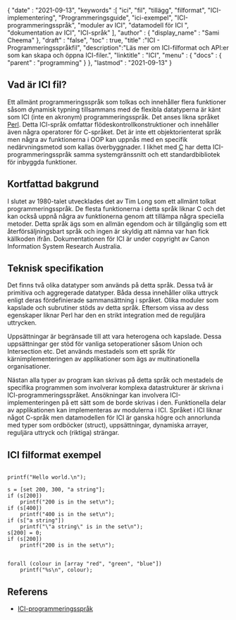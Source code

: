 {
  "date" : "2021-09-13", 
  "keywords" :[ "ici", "fil", "tillägg", "filformat", "ICI-implementering", "Programmeringsguide", "ici-exempel", "ICI-programmeringsspråk", "moduler av ICI", "datamodell för ICI ", "dokumentation av ICI", "ICI-språk" ],
  "author" : {
    "display_name" : "Sami Cheema"
},
  "draft" : "false",
  "toc" : true,
  "title" :"ICI - Programmeringsspråkfil",
  "description":"Läs mer om ICI-filformat och API:er som kan skapa och öppna ICI-filer.",
  "linktitle" : "ICI",
  "menu" : {
    "docs" : {
      "parent" : "programming"
}
},
  "lastmod" : "2021-09-13"
}

## Vad är ICI fil?

Ett allmänt programmeringsspråk som tolkas och innehåller flera funktioner såsom dynamisk typning tillsammans med de flexibla datatyperna är känt som ICI (inte en akronym) programmeringsspråk. Det anses likna språket [Perl](/sv/programming/pl/). Detta ICI-språk omfattar flödeskontrollkonstruktioner och innehåller även några operatorer för C-språket. Det är inte ett objektorienterat språk men några av funktionerna i OOP kan uppnås med en specifik nedärvningsmetod som kallas överbyggnader. I likhet med [C](/sv/programming/c) har detta ICI-programmeringsspråk samma systemgränssnitt och ett standardbibliotek för inbyggda funktioner.


## Kortfattad bakgrund ##

I slutet av 1980-talet utvecklades det av Tim Long som ett allmänt tolkat programmeringsspråk. De flesta funktionerna i detta språk liknar C och det kan också uppnå några av funktionerna genom att tillämpa några speciella metoder. Detta språk ägs som en allmän egendom och är tillgänglig som ett återförsäljningsbart språk och ingen är skyldig att nämna var han fick källkoden ifrån. Dokumentationen för ICI är under copyright av Canon Information System Research Australia.

## Teknisk specifikation ##

Det finns två olika datatyper som används på detta språk. Dessa två är primitiva och aggregerade datatyper. Båda dessa innehåller olika uttryck enligt deras fördefinierade sammansättning i språket. Olika moduler som kapslade och subrutiner stöds av detta språk. Eftersom vissa av dess egenskaper liknar Perl har den en strikt integration med de reguljära uttrycken.

Uppsättningar är begränsade till att vara heterogena och kapslade. Dessa uppsättningar ger stöd för vanliga setoperationer såsom Union och Intersection etc. Det används mestadels som ett språk för kärnimplementeringen av applikationer som ägs av multinationella organisationer.

Nästan alla typer av program kan skrivas på detta språk och mestadels de specifika programmen som involverar komplexa datastrukturer är skrivna i ICI-programmeringsspråket. Ansökningar kan involvera ICI-implementeringen på ett sätt som de borde skrivas i den. Funktionella delar av applikationen kan implementeras av modulerna i ICI. Språket i ICI liknar något C-språk men datamodellen för ICI är ganska högre och annorlunda med typer som ordböcker (struct), uppsättningar, dynamiska arrayer, reguljära uttryck och (riktiga) strängar.


## ICI filformat exempel ##

```

printf("Hello world.\n");

```

```
s = [set 200, 300, "a string"];
if (s[200])
	printf("200 is in the set\n");
if (s[400])
	printf("400 is in the set\n");
if (s["a string"])
	printf("\"a string\" is in the set\n");
s[200] = 0;
if (s[200])
	printf("200 is in the set\n");

```

```

forall (colour in [array "red", "green", "blue"])
	printf("%s\n", colour);

```

## Referens ##

* [ICI-programmeringsspråk](http://atrn.org/ici/doc/ici.html)



